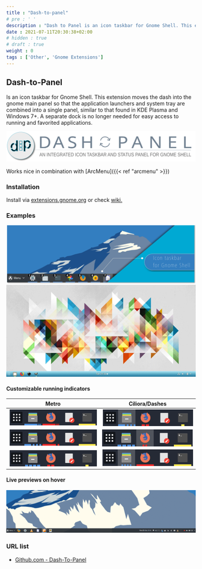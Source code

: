 ```yaml
---
title : "Dash-to-panel"
# pre : ' '
description : "Dash to Panel is an icon taskbar for Gnome Shell. This extension moves the dash into the gnome main panel so that the application launchers and system tray are combined into a single panel, similar to that found in KDE Plasma and Windows 7+. A separate dock is no longer needed for easy access to running and favorited applications."
date : 2021-07-11T20:30:38+02:00
# hidden : true
# draft : true
weight : 0
tags : ['Other', 'Gnome Extensions']
---
```


## Dash-to-Panel

Is an icon taskbar for Gnome Shell. This extension moves the dash into the gnome main panel so that the application launchers and system tray are combined into a single panel, similar to that found in KDE Plasma and Windows 7+. A separate dock is no longer needed for easy access to running and favorited applications.

![Example](images/D2P_logo.svg)

Works nice in combination with [ArcMenu]({{< ref "arcmenu" >}})

### Installation

Install via [extensions.gnome.org](https://extensions.gnome.org/extension/1160/dash-to-panel/) or check [wiki.](https://github.com/jderose9/dash-to-panel/wiki/Installation)

### Examples

![Example](images/dtp-main-p2.png)
![Example](images/customizable.gif)

#### Customizable running indicators

Metro | Ciliora/Dashes
|---|---|
![Example](images/metro.png) | ![Example](images/ciliora-dashes.png)
![Example](images/ciliora.png) | ![Example](images/squares-segments.png)
![Example](images/dashes.png) | ![Example](images/dots-solid.png)

#### Live previews on hover

![Example](images/previews.gif)

### URL list

* [Github.com - Dash-To-Panel](https://github.com/home-sweet-gnome/dash-to-panel)

